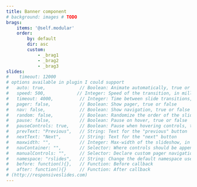 ```yaml
---
title: Banner component
# background: images # TODO
brags:
    items: '@self.modular'
    order:
        by: default
        dir: asc
        custom:
            - _brag1
            - _brag2
            - _brag3
slides:
#    timeout: 12000
# options available in plugin I could support
#   auto: true,             // Boolean: Animate automatically, true or false
#   speed: 500,            // Integer: Speed of the transition, in milliseconds
#   timeout: 4000,          // Integer: Time between slide transitions, in milliseconds
#   pager: false,           // Boolean: Show pager, true or false
#   nav: false,             // Boolean: Show navigation, true or false
#   random: false,          // Boolean: Randomize the order of the slides, true or false
#   pause: false,           // Boolean: Pause on hover, true or false
#   pauseControls: true,    // Boolean: Pause when hovering controls, true or false
#   prevText: "Previous",   // String: Text for the "previous" button
#   nextText: "Next",       // String: Text for the "next" button
#   maxwidth: "",           // Integer: Max-width of the slideshow, in pixels
#   navContainer: "",       // Selector: Where controls should be appended to, default is after the 'ul'
#   manualControls: "",     // Selector: Declare custom pager navigation
#   namespace: "rslides",   // String: Change the default namespace used
#   before: function(){},   // Function: Before callback
#   after: function(){}     // Function: After callback
# (http://responsiveslides.com)
---
```

